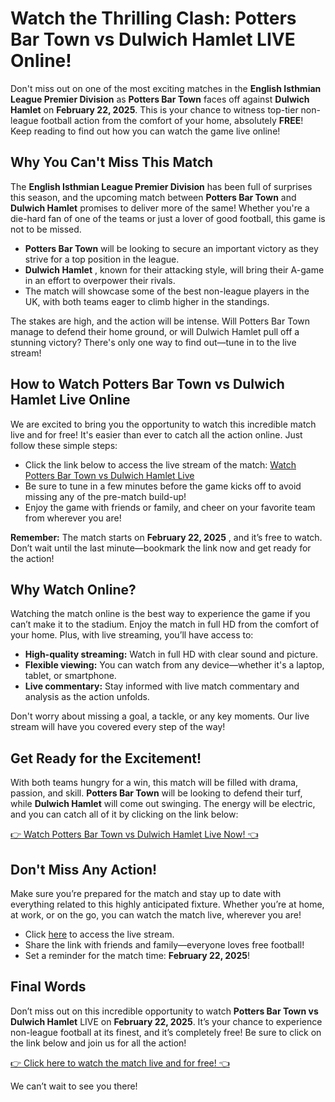 # Watch the Thrilling Clash: Potters Bar Town vs Dulwich Hamlet LIVE Online!

Don't miss out on one of the most exciting matches in the **English Isthmian League Premier Division** as **Potters Bar Town** faces off against **Dulwich Hamlet** on **February 22, 2025**. This is your chance to witness top-tier non-league football action from the comfort of your home, absolutely **FREE**! Keep reading to find out how you can watch the game live online!

## Why You Can't Miss This Match

The **English Isthmian League Premier Division** has been full of surprises this season, and the upcoming match between **Potters Bar Town** and **Dulwich Hamlet** promises to deliver more of the same! Whether you're a die-hard fan of one of the teams or just a lover of good football, this game is not to be missed.

- **Potters Bar Town** will be looking to secure an important victory as they strive for a top position in the league.
- **Dulwich Hamlet** , known for their attacking style, will bring their A-game in an effort to overpower their rivals.
- The match will showcase some of the best non-league players in the UK, with both teams eager to climb higher in the standings.

The stakes are high, and the action will be intense. Will Potters Bar Town manage to defend their home ground, or will Dulwich Hamlet pull off a stunning victory? There's only one way to find out—tune in to the live stream!

## How to Watch Potters Bar Town vs Dulwich Hamlet Live Online

We are excited to bring you the opportunity to watch this incredible match live and for free! It's easier than ever to catch all the action online. Just follow these simple steps:

- Click the link below to access the live stream of the match: [Watch Potters Bar Town vs Dulwich Hamlet Live](https://tinyurl.com/livestreamfreeo?st=Potters+Bar+Town+vs+Dulwich+Hamlet&si=gh)
- Be sure to tune in a few minutes before the game kicks off to avoid missing any of the pre-match build-up!
- Enjoy the game with friends or family, and cheer on your favorite team from wherever you are!

**Remember:** The match starts on **February 22, 2025** , and it’s free to watch. Don’t wait until the last minute—bookmark the link now and get ready for the action!

## Why Watch Online?

Watching the match online is the best way to experience the game if you can’t make it to the stadium. Enjoy the match in full HD from the comfort of your home. Plus, with live streaming, you’ll have access to:

- **High-quality streaming:** Watch in full HD with clear sound and picture.
- **Flexible viewing:** You can watch from any device—whether it's a laptop, tablet, or smartphone.
- **Live commentary:** Stay informed with live match commentary and analysis as the action unfolds.

Don't worry about missing a goal, a tackle, or any key moments. Our live stream will have you covered every step of the way!

## Get Ready for the Excitement!

With both teams hungry for a win, this match will be filled with drama, passion, and skill. **Potters Bar Town** will be looking to defend their turf, while **Dulwich Hamlet** will come out swinging. The energy will be electric, and you can catch all of it by clicking on the link below:

[👉 Watch Potters Bar Town vs Dulwich Hamlet Live Now! 👈](https://tinyurl.com/livestreamfreeo?st=Potters+Bar+Town+vs+Dulwich+Hamlet&si=gh)

## Don't Miss Any Action!

Make sure you’re prepared for the match and stay up to date with everything related to this highly anticipated fixture. Whether you’re at home, at work, or on the go, you can watch the match live, wherever you are!

- Click [here](https://tinyurl.com/livestreamfreeo?st=Potters+Bar+Town+vs+Dulwich+Hamlet&si=gh) to access the live stream.
- Share the link with friends and family—everyone loves free football!
- Set a reminder for the match time: **February 22, 2025**!

## Final Words

Don’t miss out on this incredible opportunity to watch **Potters Bar Town vs Dulwich Hamlet** LIVE on **February 22, 2025**. It’s your chance to experience non-league football at its finest, and it’s completely free! Be sure to click on the link below and join us for all the action!

[👉 Click here to watch the match live and for free! 👈](https://tinyurl.com/livestreamfreeo?st=Potters+Bar+Town+vs+Dulwich+Hamlet&si=gh)

We can’t wait to see you there!
